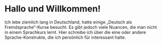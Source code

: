 # Hallo und Willkommen!

Ich lebe ziemlich lang in Deutschland, hatte einige „Deutsch als Fremdsprache“-Kurse besucht.
Es gibt jedoch viele Nuancen, die man nicht in einem Sprachkurs lernt.
Hier schreibe ich über die eine oder andere Sprache-Konstrukte, die ich persönlich für interessant halte.


 